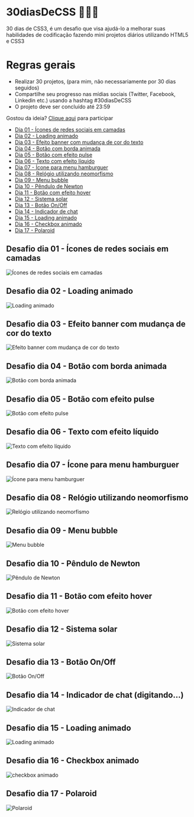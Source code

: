 # 30diasDeCSS 👩🏻‍💻

 30 dias de CSS3, é um desafio que visa ajudá-lo a melhorar suas habilidades de codificação fazendo mini projetos diários utilizando HTML5 e CSS3

# Regras gerais

* Realizar 30 projetos, (para mim, não necessariamente por 30 dias seguidos)
* Compartilhe seu progresso nas mídias sociais (Twitter, Facebook, Linkedin etc.) usando a hashtag #30diasDeCSS
* O projeto deve ser concluído até 23:59

Gostou da ideia? 
[Clique aqui](https://github.com/MilenaCarecho/30diasDeCSS/issues/1) para participar

* [Dia 01 - Ícones de redes sociais em camadas](#day01)
* [Dia 02 - Loading animado](#day02)
* [Dia 03 - Efeito banner com mudança de cor do texto](#day03)
* [Dia 04 - Botão com borda animada](#day04)
* [Dia 05 - Botão com efeito pulse](#day05)
* [Dia 06 - Texto com efeito líquido](#day06)
* [Dia 07 - Ícone para menu hamburguer](#day07)
* [Dia 08 - Relógio utilizando neomorfismo](#day08)
* [Dia 09 - Menu bubble](#day09)
* [Dia 10 - Pêndulo de Newton](#day10)
* [Dia 11 - Botão com efeito hover](#day11)
* [Dia 12 - Sistema solar](#day12)
* [Dia 13 - Botão On/Off](#day13)
* [Dia 14 - Indicador de chat](#day14)
* [Dia 15 - Loading animado](#day15)
* [Dia 16 - Checkbox animado](#day16)
* [Dia 17 - Polaroid](#day17)

##  Desafio dia 01 - Ícones de redes sociais em camadas <a name="day01"></a>
![Ícones de redes sociais em camadas](./Projects/Day1/day1.gif)
## Desafio dia 02 - Loading animado <a name="day02"></a> 
![Loading animado](./Projects/Day2/spinner.gif)
## Desafio dia 03 - Efeito banner com mudança de cor do texto <a name="day03"></a>
![Efeito banner com mudança de cor do texto](./Projects/Day3/catBlack.gif)
## Desafio dia 04 - Botão com borda animada <a name="day04"></a>
![Botão com borda animada](./Projects/Day4/Hover.gif)
## Desafio dia 05 - Botão com efeito pulse <a name="day05"></a>
![Botão com efeito pulse](./Projects/Day5/day5.gif)
## Desafio dia 06 - Texto com efeito líquido <a name="day06"></a>
![Texto com efeito líquido](./Projects/Day6/day6.gif)
## Desafio dia 07 - Ícone para menu hamburguer <a name="day07"></a>
![Ícone para menu hamburguer](./Projects/Day7/day7.gif)
## Desafio dia 08 - Relógio utilizando neomorfismo <a name="day08"></a>
![Relógio utilizando neomorfismo](./Projects/Day8/day8.gif)
## Desafio dia 09 - Menu bubble <a name="day09"></a>
![Menu bubble](./Projects/Day9/day9.gif)
## Desafio dia 10 - Pêndulo de Newton <a name="day10"></a>
![Pêndulo de Newton](./Projects/Day10/day10.gif)
## Desafio dia 11 - Botão com efeito hover <a name="day11"></a>
![Botão com efeito hover](./Projects/Day11/day11.gif)
## Desafio dia 12 - Sistema solar <a name="day12"></a>
![Sistema solar](./Projects/Day12/day12.gif)
## Desafio dia 13 - Botão On/Off <a name="day13"></a>
![Botão On/Off](./Projects/Day13/day13.gif)
## Desafio dia 14 - Indicador de chat (digitando...) <a name="day14"></a>
![Indicador de chat](./Projects/Day14/day14.gif)
## Desafio dia 15 - Loading animado <a name="day15"></a>
![Loading animado](./Projects/Day15/day15.gif)
## Desafio dia 16 - Checkbox animado <a name="day16"></a>
![checkbox animado](./Projects/Day16/day16.gif)
## Desafio dia 17 - Polaroid <a name="day17"></a>
![Polaroid](./Projects/Day17/day17.gif)

